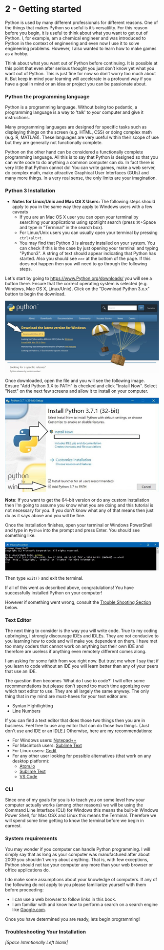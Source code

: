 
# 2 - Getting started 

Python is used by many different professionals for different reasons. One of the things that makes Python so useful is it’s versatility. For this reason before you begin, it is useful to think about what you want to get out of Python. I, for example, am a chemical engineer and was introduced to Python in the context of 
engineering and even now I use it to solve engineering problems. However, I also wanted to learn how to make games as a hobby. 

Think about what you want out of Python before continuing. It is possible at 
this point that even after serious thought you just don’t know yet what you want
out of Python. This is just fine for now so don’t worry too much about it. But keep in mind your learning will accelerate in a profound way if you have a goal
in mind or an idea or project you can be passionate about.


### Python the programming language
Python is a programming language. Without being too pedantic, a programming language
is a way to 'talk' to your computer and give it instructions.

Many programming languages are designed for specific tasks such as displaying things on the screen (e.g. HTML, CSS) or doing complex math (e.g. R, MATLAB).
These languages are very useful within their scope of use but they are generally not
functionally complete.

Python on the other hand can be considered a functionally complete programming 
language. All this is to say that Python is designed so that you can write code to do anything a common computer can do. In fact there is very little that
Python cannot do! You can write games, make a web server, do complex math,
make attractive Graphical User Interfaces (GUIs) and many more things. In a very real sense, the only limits are your imagination.

### Python 3 Installation

- **Notes for Linux/Unix and Mac OS X Users:** The following steps should apply to you in the same way they apply to Windows users with a few caveats 
  - If you are an Mac OS X user you can open your terminal by searching your applications using spotlight search (press &#8984;+Space and type in "Terminal" in the search box). 
  - For Linux/Unix users you can usually open your terminal by pressing `ctrl+alt+t`.
  - You may find that Python 3 is already installed on your system. You can check if this is the case by just opening your terminal and typing "Python3". A string of text should appear indicating that Python has started. Also you should see `>>>` at the bottom of the page. If this does not happen then you will need to go through the following steps.

Let's start by going to https://www.Python.org/downloads/ you will see a button there. Ensure that the correct operating system is selected (e.g. Windows, Mac OS X, Linux/Unix). Click on the "Download Python 3.x.x" button to begin the download. 

 ![Python_download_site](./media/python_download_site.JPG)



Once downloaded, open the file and you will see the following image. Ensure "Add Python 3.X to PATH" is checked and click "Install Now". Select "Next" on the next few screens and allow it to install on your computer. 



![install_scrn1](./media/install_scrn1.JPG)



**Note:** If you want to get the 64-bit version or do any custom installation then I'm going to assume you know what you are doing and this tutorial is not necessary for you. If you don't know what any of that means then just do as it says above and you will be fine.

Once the installation finishes, open your terminal or Windows PowerShell and type in `Python` into the prompt and press Enter. You should see something like:

![Python_terminal](./media/python_terminal.JPG)

Then type `exit()` and exit the terminal.

If all of this went as described above, congratulations! You have successfully installed Python on your computer!

However if something went wrong, consult the [Trouble Shooting Section](#troubleshooting-your-installation) below.


### Text Editor
The next thing to consider is the way you will write code. True to my coding upbringing, I strongly discourage IDEs and IDLEs. They are not conducive to you learning how to code and will make you dependent on them. I have met too many coders that cannot work on anything but their own IDE and therefore are useless if anything even remotely different comes along.

I am asking for some faith from you right now. But trust me when I say that if you learn to code without an IDE you will learn better than any of your peers that use an IDE.

The question then becomes 'What do I use to code?' I will offer some recommendations but please don't spend too much time agonizing over which text editor to use. They are all largely the same anyway. The only thing that in my mind are must-haves for your text editor are:
 - Syntax Hightlighting
 - Line Numbers

If you can find a text editor that does those two things then you are in business. Feel free to use any editor that can do those two things. (Just don't use and IDE or an IDLE.) Otherwise, here are my recommendations:

 - For Windows users: [Notepad++](https://notepad-plus-plus.org/)
 - For Macintosh users: [Sublime Text](https://www.sublimetext.com/)
 - For Linux users: [Gedit](https://wiki.gnome.org/Apps/Gedit)
 - For any other user looking for possible alternatives (that work on any desktop platform): 
    - [Atom.io](https://atom.io/)
    - [Sublime Text](https://www.sublimetext.com/)
    - [VS Code](https://code.visualstudio.com/)


### CLI
Since one of my goals for you is to teach you on some level how your computer actually works (among other reasons) we will be using the Command Line Interface (CLI) for Windows this means the built-in Windows Power Shell, for Mac OSX and Linux this means the Terminal. Therefore we will spend some time getting to know the terminal before we begin in earnest. 

### System requirements
You may wonder if you computer can handle Python programming. I will simply say that as long as your computer was manufactured after about 2009 you shouldn't worry about anything. That is, with few exceptions, Python should not tax your computer any more than your web browser or office applications do.

I do make some assumptions about your knowledge of computers. If any of the following do not apply to you please familiarize yourself with them before proceeding:

- I can use a web browser to follow links in this book. 
- I am familiar with and know how to perform a search on a search engine like [Google.com](https://www.google.com/).

Once you have determined you are ready, lets begin programming!

### Troubleshooting Your Installation

*|Space Intentionally Left blank|*

